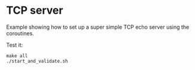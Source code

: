 # TCP server
Example showing how to set up a super simple TCP echo server using the coroutines.

Test it:
```
make all
./start_and_validate.sh
```

